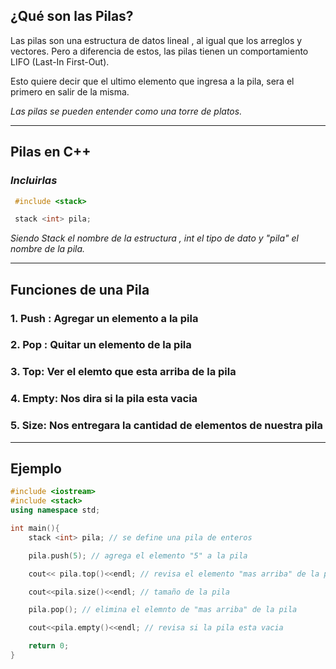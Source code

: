 ## ¿Qué son las Pilas?
Las pilas son una estructura de datos lineal , al igual que los arreglos y vectores. Pero a diferencia de estos, las pilas tienen un comportamiento LIFO (Last-In First-Out). 

Esto quiere decir que el ultimo elemento que ingresa a la pila, sera el primero en salir de la misma.

*Las pilas se pueden entender como una torre de platos.*
***
## Pilas en C++

### *Incluirlas*
```cpp
 #include <stack>

 stack <int> pila;
 ```
  *Siendo Stack el nombre de la estructura , int el tipo de dato y "pila" el nombre de la pila.*

***
## Funciones de una Pila

### 1. **Push** : Agregar un elemento a la pila

### 2. **Pop** : Quitar un elemento de la pila

### 3. **Top**:  Ver el elemto que esta arriba de la pila
### 4. **Empty**: Nos dira si la pila esta vacia
### 5. **Size**: Nos entregara la cantidad de elementos de nuestra pila

***
## Ejemplo
```c++
#include <iostream>
#include <stack>
using namespace std; 

int main(){
    stack <int> pila; // se define una pila de enteros

    pila.push(5); // agrega el elemento "5" a la pila

    cout<< pila.top()<<endl; // revisa el elemento "mas arriba" de la pila

    cout<<pila.size()<<endl; // tamaño de la pila

    pila.pop(); // elimina el elemnto de "mas arriba" de la pila

    cout<<pila.empty()<<endl; // revisa si la pila esta vacia

    return 0;
}
```


